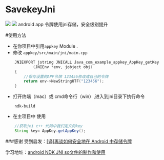 # SavekeyJni
![](https://img.shields.io/badge/license-Apachhe2.0-red.svg)
![](https://img.shields.io/badge/language-android-orange.svg)
android app 令牌使用jni存储，安全级别提升
 

#使用方法
-  在你项目中引用`appkey` Module .
- 修改 `appkey/src/main/jni/main.cpp`
```c++
    JNIEXPORT jstring JNICALL Java_com_example_appkey_AppKey_getKey
            (JNIEnv *env, jobject obj)
    {
        //保存设置的APP令牌 123456修改成自己的令牌  
        return env->NewStringUTF("123456");
    }
```

- 打开终端（mac）或 cmd命令行（win）,进入到jni目录下执行命令
```
    ndk-build
```

- 在主项目中 使用
```java
    //获取jni c++ 代码中我们定义的key
    String key= AppKey.getAppKey();
```


###感谢
受到启发：[[译]再谈如何安全地在 Android 中存储令牌](https://juejin.im/post/5938f81e5c497d006b6187ea) 

学习地址：[android NDK JNI so文件的制作和使用](http://blog.csdn.net/u012005313/article/details/52005958) 